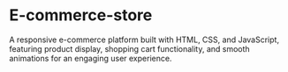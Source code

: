 # E-commerce-store
A responsive e-commerce platform built with HTML, CSS, and JavaScript, featuring product display, shopping cart functionality, and smooth animations for an engaging user experience.
